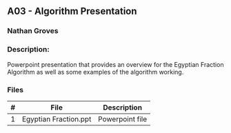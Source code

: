 
## A03 - Algorithm Presentation
### Nathan Groves
### Description:

Powerpoint presentation that provides an overview for the Egyptian Fraction Algorithm as well as some examples of the algorithm working.

### Files

|   #   | File     | Description                      |
| :---: | -------- | -------------------------------- |
|   1   | Egyptian Fraction.ppt | Powerpoint file |
